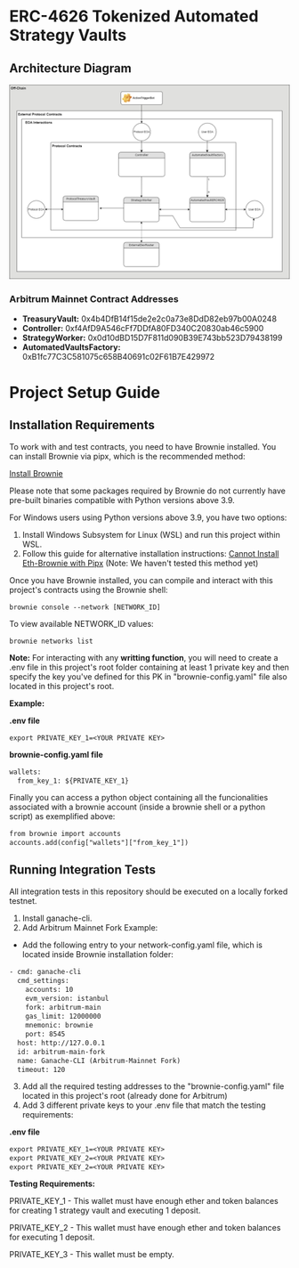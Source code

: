 # ERC-4626 Tokenized Automated Strategy Vaults

## Architecture Diagram

![Architecture Diagram](docs/architecture_diagram.png)

### Arbitrum Mainnet Contract Addresses

- **TreasuryVault:** 0x4b4DfB14f15de2e2c0a73e8DdD82eb97b00A0248
- **Controller:** 0xf4AfD9A546cFf7DDfA80FD340C20830ab46c5900
- **StrategyWorker:** 0x0d10dBD15D7F811d090B39E743bb523D79438199
- **AutomatedVaultsFactory:** 0xB1fc77C3C581075c658B40691c02F61B7E429972

# Project Setup Guide

## Installation Requirements

To work with and test contracts, you need to have Brownie installed. You can install Brownie via pipx, which is the recommended method:

[Install Brownie](https://eth-brownie.readthedocs.io/en/stable/install.html)

Please note that some packages required by Brownie do not currently have pre-built binaries compatible with Python versions above 3.9.

For Windows users using Python versions above 3.9, you have two options:

1. Install Windows Subsystem for Linux (WSL) and run this project within WSL.
2. Follow this guide for alternative installation instructions: [Cannot Install Eth-Brownie with Pipx](https://ethereum.stackexchange.com/questions/148617/cannot-install-eth-brownie-with-pipx) (Note: We haven't tested this method yet)

Once you have Brownie installed, you can compile and interact with this project's contracts using the Brownie shell:

```
brownie console --network [NETWORK_ID]
```

To view available NETWORK_ID values:

```
brownie networks list
```

**Note:** For interacting with any **writting function**, you will need to create a .env file in this project's root folder containing at least 1 private key and then specify the key you've defined for this PK in "brownie-config.yaml" file also located in this project's root.

**Example:**

**.env file**

```
export PRIVATE_KEY_1=<YOUR PRIVATE KEY>
```

**brownie-config.yaml file**

```
wallets:
  from_key_1: ${PRIVATE_KEY_1}
```

Finally you can access a python object containing all the funcionalities associated with a brownie account (inside a brownie shell or a python script) as exemplified above:

```
from brownie import accounts
accounts.add(config["wallets"]["from_key_1"])

```

## Running Integration Tests

All integration tests in this repository should be executed on a locally forked testnet.

1. Install ganache-cli.
2. Add Arbitrum Mainnet Fork Example:

- Add the following entry to your network-config.yaml file, which is located inside Brownie installation folder:

```
- cmd: ganache-cli
  cmd_settings:
    accounts: 10
    evm_version: istanbul
    fork: arbitrum-main
    gas_limit: 12000000
    mnemonic: brownie
    port: 8545
  host: http://127.0.0.1
  id: arbitrum-main-fork
  name: Ganache-CLI (Arbitrum-Mainnet Fork)
  timeout: 120
```

3. Add all the required testing addresses to the "brownie-config.yaml" file located in this project's root (already done for Arbitrum)
4. Add 3 different private keys to your .env file that match the testing requirements:

**.env file**

```
export PRIVATE_KEY_1=<YOUR PRIVATE KEY>
export PRIVATE_KEY_2=<YOUR PRIVATE KEY>
export PRIVATE_KEY_2=<YOUR PRIVATE KEY>
```

**Testing Requirements:**

PRIVATE_KEY_1 - This wallet must have enough ether and token balances for creating 1 strategy vault and executing 1 deposit.

PRIVATE_KEY_2 - This wallet must have enough ether and token balances for executing 1 deposit.

PRIVATE_KEY_3 - This wallet must be empty.
